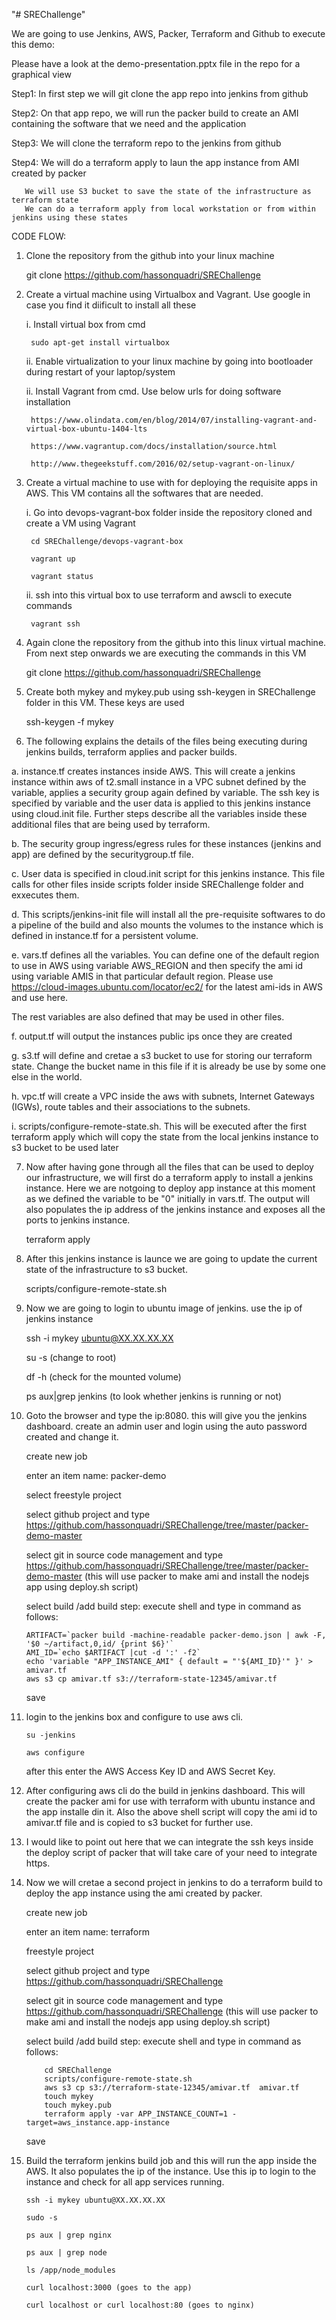 "# SREChallenge" 

We are going to use Jenkins, AWS, Packer, Terraform and Github to execute this demo:

Please have a look at the demo-presentation.pptx file in the repo for a graphical view


Step1: In first step we will git clone the app repo into jenkins from github

Step2: On that app repo, we will run the packer build to create an AMI containing the software that we need and the application

Step3: We will clone the terraform repo to the jenkins from github 

Step4: We will do a terraform apply to laun the app instance from AMI created by packer

	   We will use S3 bucket to save the state of the infrastructure as terraform state
	   We can do a terraform apply from local workstation or from within jenkins using these states 
	   
	   
	   
	   
	   
CODE FLOW:


1. Clone the repository from the github into your linux machine
	
	git clone https://github.com/hassonquadri/SREChallenge
	
2. Create a virtual machine using Virtualbox and Vagrant. Use google in case you find it diificult to install all these

	i. Install virtual box from cmd
		
		sudo apt-get install virtualbox
		
	ii. Enable virtualization to your linux machine by going into bootloader during restart of your laptop/system
		
	ii. Install Vagrant from cmd. Use below urls for doing software installation
	
		https://www.olindata.com/en/blog/2014/07/installing-vagrant-and-virtual-box-ubuntu-1404-lts
		
		https://www.vagrantup.com/docs/installation/source.html
		
		http://www.thegeekstuff.com/2016/02/setup-vagrant-on-linux/
		
3. Create a virtual machine to use with for deploying the requisite apps in AWS. This VM contains all the softwares that are needed.

	i. Go into devops-vagrant-box folder inside the repository cloned and create a VM using Vagrant
	
		cd SREChallenge/devops-vagrant-box
		
		vagrant up
		
		vagrant status
		
	ii. ssh into this virtual box to use terraform and awscli to execute commands 
		
		vagrant ssh
		
		
4. 	Again clone the repository from the github into this linux virtual machine. From next step onwards we are executing the commands in this VM
	
	git clone https://github.com/hassonquadri/SREChallenge	
		
		

5. Create both mykey and mykey.pub using ssh-keygen in SREChallenge folder in this VM. These keys are used 

	ssh-keygen -f mykey
	

	
	
6. The following explains the details of the files being executing during jenkins builds, terraform applies and packer builds.



a. instance.tf creates instances inside AWS. This will create a jenkins instance within aws of t2.small instance in a VPC subnet defined by the variable, applies a security group again defined by variable. The ssh key is specified by variable and the user data is applied to this jenkins instance using cloud.init file. Further steps describe all the variables inside these additional files that are being used by terraform.

b. The security group ingress/egress rules for these instances (jenkins and app) are defined by the securitygroup.tf file.

c. User data is specified in cloud.init script for this jenkins instance. This file calls for other files inside scripts folder inside SREChallenge folder and exxecutes them.

d. This scripts/jenkins-init file will install all the pre-requisite softwares to do a pipeline of the build and also mounts the volumes to the instance which is defined in instance.tf for a persistent volume.

e. vars.tf defines all the variables. You can define one of the default region to use in AWS using variable AWS_REGION and then specify the ami id using variable AMIS in that particular default region. Please use https://cloud-images.ubuntu.com/locator/ec2/ for the latest ami-ids in AWS and use here.

The rest variables are also defined that may be used in other files.

f.  output.tf will output the instances public ips once they are created

g.  s3.tf will define and cretae a s3 bucket to use for storing our terraform state. Change the bucket name in this file if it is already be use by some one else in the world.

h. vpc.tf will create a VPC inside the aws with subnets, Internet Gateways (IGWs), route tables and their associations to the subnets.

i. scripts/configure-remote-state.sh. This will be executed after the first terraform apply which will copy the state from the local jenkins instance to s3 bucket to be used later








7. Now after having gone through all the files that can be used to deploy our infrastructure, we will first do a terraform apply to install a jenkins instance. Here we are notgoing to deploy app instance at this moment as we defined the variable to be "0" initially in vars.tf. The output will also populates the ip address of the jenkins instance and exposes all the ports to jenkins instance.


	terraform apply


8. After this jenkins instance is launce we are going to update the current state of the infrastructure to s3 bucket.

	scripts/configure-remote-state.sh
	
	
9. Now we are going to login to ubuntu image of jenkins. use the ip of jenkins instance

	ssh -i mykey ubuntu@XX.XX.XX.XX
	
	su -s    (change to root)

	df -h 	  (check for the mounted volume)

	ps aux|grep jenkins	(to look whether jenkins is running or not)
	
	
10. Goto the browser and type the ip:8080. this will give you the jenkins dashboard. create an admin user and login using the auto password created and change it.


	create new job

	enter an item name: packer-demo

	select freestyle project

	select github project and type https://github.com/hassonquadri/SREChallenge/tree/master/packer-demo-master

	select git in source code management and type https://github.com/hassonquadri/SREChallenge/tree/master/packer-demo-master  (this will use packer to make ami and install the nodejs app using deploy.sh script)

	select build /add build step: execute shell and type in command as follows:


		ARTIFACT=`packer build -machine-readable packer-demo.json | awk -F, '$0 ~/artifact,0,id/ {print $6}'`
		AMI_ID=`echo $ARTIFACT |cut -d ':' -f2`
		echo 'variable "APP_INSTANCE_AMI" { default = "'${AMI_ID}'" }' > amivar.tf
		aws s3 cp amivar.tf s3://terraform-state-12345/amivar.tf


	save

11. login to the jenkins box and configure to use aws cli.

		su -jenkins

		aws configure
	
	after this enter the AWS Access Key ID and AWS Secret Key.


12. After configuring aws cli do the build in jenkins dashboard.
	This will create the packer ami for use with terraform with ubuntu instance and the app installe din it. Also the above shell script will copy the ami id to amivar.tf file and is copied to s3 bucket for further use.
	
	
13. I would like to point out here that we can integrate the ssh keys inside the deploy script of packer that will take care of your need to integrate https.


14. Now we will cretae a second project in jenkins to do a terraform build to deploy the app instance using the ami created by packer.


	create new job

	enter an item name: terraform

	freestyle project

	select github project and type https://github.com/hassonquadri/SREChallenge

	select git in source code management and type https://github.com/hassonquadri/SREChallenge (this will use packer to make ami and install the nodejs app using deploy.sh script)

	select build /add build step: execute shell and type in command as follows:


			cd SREChallenge
			scripts/configure-remote-state.sh
			aws s3 cp s3://terraform-state-12345/amivar.tf  amivar.tf
			touch mykey
			touch mykey.pub
			terraform apply -var APP_INSTANCE_COUNT=1 -target=aws_instance.app-instance


	save

15. Build the terraform jenkins build job and this will run the app inside the AWS. It also populates the ip of the instance. Use this ip to login to the instance and check for all app services running.


		ssh -i mykey ubuntu@XX.XX.XX.XX

		sudo -s

		ps aux | grep nginx

		ps aux | grep node

		ls /app/node_modules

		curl localhost:3000 (goes to the app)

		curl localhost or curl localhost:80 (goes to nginx)
		
		
		
		

























